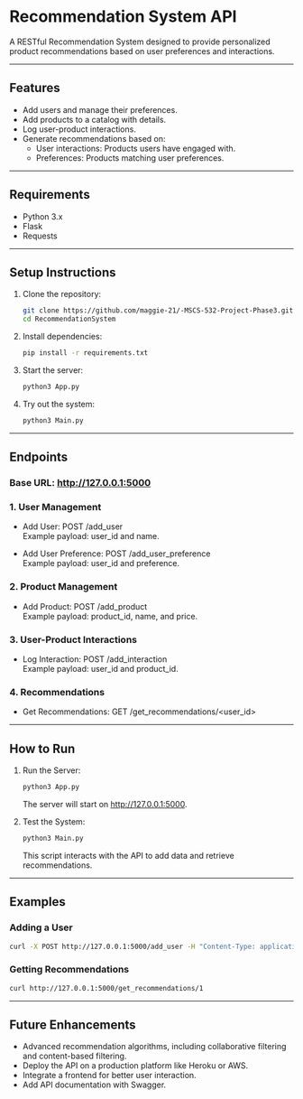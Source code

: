 # Recommendation System API

A RESTful Recommendation System designed to provide personalized product recommendations based on user preferences and interactions.

---

## **Features**
- Add users and manage their preferences.
- Add products to a catalog with details.
- Log user-product interactions.
- Generate recommendations based on:
  - User interactions: Products users have engaged with.
  - Preferences: Products matching user preferences.

---

## **Requirements**
- Python 3.x
- Flask
- Requests

---

## **Setup Instructions**
1. Clone the repository:
   ```bash
   git clone https://github.com/maggie-21/-MSCS-532-Project-Phase3.git  
   cd RecommendationSystem  

3. Install dependencies:
   ```bash
   pip install -r requirements.txt  

5. Start the server:
   ```bash 
   python3 App.py  

7. Try out the system:
   ```bash 
   python3 Main.py  

---

## **Endpoints**
### **Base URL**: http://127.0.0.1:5000

### **1. User Management**
- Add User: POST /add_user  
  Example payload: user_id and name.  

- Add User Preference: POST /add_user_preference  
  Example payload: user_id and preference.  

### **2. Product Management**
- Add Product: POST /add_product  
  Example payload: product_id, name, and price.  

### **3. User-Product Interactions**
- Log Interaction: POST /add_interaction  
  Example payload: user_id and product_id.  

### **4. Recommendations**
- Get Recommendations: GET /get_recommendations/<user_id>  

---

## **How to Run**
1. Run the Server:
   ```bash  
   python3 App.py  
    ```
   The server will start on http://127.0.0.1:5000.  

3. Test the System:
   ```bash
   python3 Main.py  
    ```
   This script interacts with the API to add data and retrieve recommendations.

---

## **Examples**
### **Adding a User**
```bash
curl -X POST http://127.0.0.1:5000/add_user -H "Content-Type: application/json" -d '{"user_id": 1, "name": "Alice"}'
```
### **Getting Recommendations**
```bash
curl http://127.0.0.1:5000/get_recommendations/1
```

---

## **Future Enhancements**
- Advanced recommendation algorithms, including collaborative filtering and content-based filtering.
- Deploy the API on a production platform like Heroku or AWS.
- Integrate a frontend for better user interaction.
- Add API documentation with Swagger.


